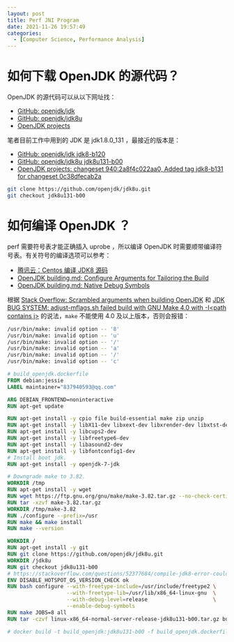 ```yaml
---
layout: post
title: Perf JNI Program
date: 2021-11-26 19:57:49
categories:
  - [Computer Science, Performance Analysis]
---
```


# 如何下载 OpenJDK 的源代码？

OpenJDK 的源代码可以从以下网址找：

+ [GitHub: openjdk/jdk](https://github.com/openjdk/jdk)
+ [GitHub: openjdk/jdk8u](https://github.com/openjdk/jdk8u)
+ [OpenJDK projects](https://hg.openjdk.java.net/)

笔者目前工作中用到的 JDK 是 jdk1.8.0\_131 ，最接近的版本是：

+ [GitHub: openjdk/jdk jdk8-b120](https://github.com/openjdk/jdk/tree/jdk8-b120)
+ [GitHub: openjdk/jdk8u jdk8u131-b00](https://github.com/openjdk/jdk8u/tree/jdk8u131-b00)
+ [OpenJDK projects: changeset 940:2a8f4c022aa0, Added tag jdk8-b131 for changeset 0c38dfecab2a](https://hg.openjdk.java.net/jdk8/jdk8/rev/2a8f4c022aa0)

```bash
git clone https://github.com/openjdk/jdk8u.git
git checkout jdk8u131-b00
```

# 如何编译 OpenJDK ？

perf 需要符号表才能正确插入 uprobe ，所以编译 OpenJDK 时需要顺带编译符号表。有关符号的编译选项可以参考：

+ [腾讯云：Centos 编译 JDK8 源码](https://cloud.tencent.com/developer/article/1701909)
+ [OpenJDK building.md: Configure Arguments for Tailoring the Build](https://github.com/openjdk/jdk/blob/master/doc/building.md#configure-arguments-for-tailoring-the-build)
+ [OpenJDK building.md: Native Debug Symbols](https://github.com/openjdk/jdk/blob/master/doc/building.md#native-debug-symbols)

根据 [Stack Overflow: Scrambled arguments when building OpenJDK](https://stackoverflow.com/questions/21246042/scrambled-arguments-when-building-openjdk) 和 [JDK BUG SYSTEM: adjust-mflags.sh failed build with GNU Make 4.0 with -I\<path contains j\>](https://bugs.openjdk.java.net/browse/JDK-8028407) 的说法，`make` 不能使用 4.0 及以上版本，否则会报错：

```bash
/usr/bin/make: invalid option -- '8'
/usr/bin/make: invalid option -- 'u'
/usr/bin/make: invalid option -- '/'
/usr/bin/make: invalid option -- 'a'
/usr/bin/make: invalid option -- '/'
/usr/bin/make: invalid option -- 'c'
```

```dockerfile
# build_openjdk.dockerfile
FROM debian:jessie
LABEL maintainer="837940593@qq.com"

ARG DEBIAN_FRONTEND=noninteractive
RUN apt-get update

RUN apt-get install -y cpio file build-essential make zip unzip
RUN apt-get install -y libX11-dev libxext-dev libxrender-dev libxtst-dev libxt-dev
RUN apt-get install -y libcups2-dev
RUN apt-get install -y libfreetype6-dev
RUN apt-get install -y libasound2-dev
RUN apt-get install -y libfontconfig1-dev
# Install boot jdk.
RUN apt-get install -y openjdk-7-jdk

# Downgrade make to 3.82.
WORKDIR /tmp
RUN apt-get install -y wget
RUN wget https://ftp.gnu.org/gnu/make/make-3.82.tar.gz --no-check-certificate
RUN tar -xzvf make-3.82.tar.gz
WORKDIR /tmp/make-3.82
RUN ./configure --prefix=/usr
RUN make && make install
RUN make --version

WORKDIR /
RUN apt-get install -y git
RUN git clone https://github.com/openjdk/jdk8u.git
WORKDIR /jdk8u
RUN git checkout jdk8u131-b00
# https://stackoverflow.com/questions/52377684/compile-jdk8-error-could-not-find-freetype
ENV DISABLE_HOTSPOT_OS_VERSION_CHECK ok
RUN bash configure --with-freetype-include=/usr/include/freetype2 \
                   --with-freetype-lib=/usr/lib/x86_64-linux-gnu  \
                   --with-debug-level=release                     \
                   --enable-debug-symbols
RUN make JOBS=8 all
RUN tar -czvf linux-x86_64-normal-server-release-jdk8u131-b00.tar.gz build
```

```bash
# docker build -t build_openjdk:jdk8u131-b00 -f build_openjdk.dockerfile .
```
